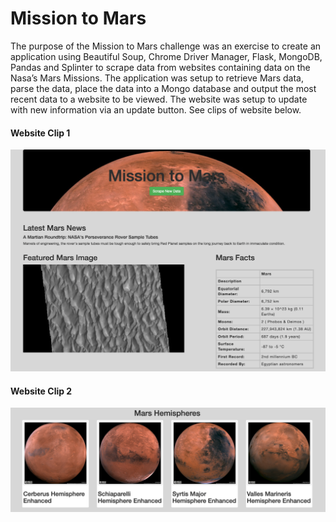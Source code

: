 # Mission to Mars

The purpose of the Mission to Mars challenge was an exercise to create an application using Beautiful Soup, Chrome Driver Manager, Flask, MongoDB, Pandas and Splinter to scrape data from websites containing data on the Nasa’s Mars Missions.  The application was setup to retrieve Mars data, parse the data, place the data into a Mongo database and output the most recent data to a website to be viewed.  The website was setup to update with new information via an update button. See clips of website below.

#### Website Clip 1
![image](https://github.com/blueschistrocks/Mission_to_Mars/blob/9a6b385a8f2a9fe44b3682bef850578579ecc998/static/Clip-1.png)<br>


#### Website Clip 2
![image](https://github.com/blueschistrocks/Mission_to_Mars/blob/9a6b385a8f2a9fe44b3682bef850578579ecc998/static/Clip-2.png)<br>

